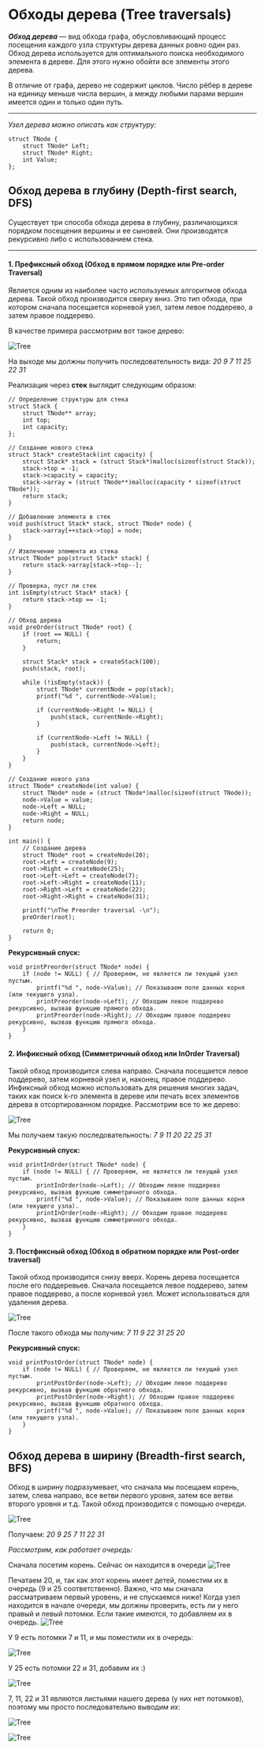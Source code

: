 # **Обходы дерева (Tree traversals)**

***Обход дерева*** — вид обхода графа, обусловливающий процесс посещения каждого узла структуры дерева данных ровно один раз.
Обход дерева используется для оптимального поиска необходимого элемента в дереве.
Для этого нужно обойти все элементы этого дерева. 

В отличие от графа, дерево не содержит циклов. Число рёбер в дереве на единицу меньше числа вершин, а между любыми парами вершин имеется один и только один путь.

____

*Узел дерева можно описать как структуру:*
```
struct TNode {
    struct TNode* Left;
    struct TNode* Right;
    int Value;
};
```
## **Обход дерева в глубину (Depth-first search, DFS)**

Существует три способа обхода дерева в глубину, различающихся порядком посещения вершины и ее сыновей. Они производятся рекурсивно либо с использованием стека.
____

#### **1. Префиксный обход (Обход в прямом порядке или Pre-order Traversal)**

Является одним из наиболее часто используемых алгоритмов обхода дерева. Такой обход производится сверху вниз. 
Это тип обхода, при котором сначала посещается корневой узел, затем левое поддерево, а затем правое поддерево.


В качестве примера рассмотрим вот такое дерево: 

![Tree](https://github.com/lyttiii/c-language-course/blob/main/algorithms/TreeTraversals/Дерево.png)

На выходе мы должны получить последовательность вида:  *20 9 7 11 25 22 31*

 
Реализация через **стек** выглядит следующим образом:
 
```
// Определение структуры для стека
struct Stack {
    struct TNode** array;
    int top;
    int capacity;
};
```
```
// Создание нового стека
struct Stack* createStack(int capacity) {
    struct Stack* stack = (struct Stack*)malloc(sizeof(struct Stack));
    stack->top = -1;
    stack->capacity = capacity;
    stack->array = (struct TNode**)malloc(capacity * sizeof(struct TNode*));
    return stack;
}
```
```
// Добавление элемента в стек
void push(struct Stack* stack, struct TNode* node) {
    stack->array[++stack->top] = node;
}
```
```
// Извлечение элемента из стека
struct TNode* pop(struct Stack* stack) {
    return stack->array[stack->top--];
}
```
```
// Проверка, пуст ли стек
int isEmpty(struct Stack* stack) {
    return stack->top == -1;
}
```
```
// Обход дерева
void preOrder(struct TNode* root) {
    if (root == NULL) {
        return;
    }

    struct Stack* stack = createStack(100);
    push(stack, root);

    while (!isEmpty(stack)) {
        struct TNode* currentNode = pop(stack);
        printf("%d ", currentNode->Value);

        if (currentNode->Right != NULL) {
            push(stack, currentNode->Right);
        }

        if (currentNode->Left != NULL) {
            push(stack, currentNode->Left);
        }
    }
}
```
```
// Создание нового узла
struct TNode* createNode(int value) {
    struct TNode* node = (struct TNode*)malloc(sizeof(struct TNode));
    node->Value = value;
    node->Left = NULL;
    node->Right = NULL;
    return node;
}
```
```
int main() {
    // Создание дерева
    struct TNode* root = createNode(20);
    root->Left = createNode(9);
    root->Right = createNode(25);
    root->Left->Left = createNode(7);
    root->Left->Right = createNode(11);
    root->Right->Left = createNode(22);
    root->Right->Right = createNode(31);

    printf("\nThe Preorder traversal -\n");
    preOrder(root);

    return 0;
}
```

**Рекурсивный спуск:** 

```
void printPreorder(struct TNode* node) {
    if (node != NULL) { // Проверяем, не является ли текущий узел пустым.
        printf("%d ", node->Value); // Показываем поле данных корня (или текущего узла).
        printPreorder(node->Left); // Обходим левое поддерево рекурсивно, вызвав функцию прямого обхода.
        printPreorder(node->Right); // Обходим правое поддерево рекурсивно, вызвав функцию прямого обхода.
    }
}
```

#### **2. Инфиксный обход (Симметричный обход или InOrder Traversal)**
 
 Такой обход производится слева направо. Сначала посещается левое поддерево, затем корневой узел и, наконец, правое поддерево. 
 Инфиксный обход можно использовать для решения многих задач, таких как поиск k-го элемента в дереве или печать всех элементов дерева в отсортированном порядке.
 Рассмотрим все то же дерево: 
 
 ![Tree](https://github.com/lyttiii/c-language-course/blob/main/algorithms/TreeTraversals/Дерево.png)

 
Мы получаем такую последовательность: *7 9 11 20 22 25 31*


**Рекурсивный спуск:**

```
void printInOrder(struct TNode* node) {
    if (node != NULL) { // Проверяем, не является ли текущий узел пустым.
        printInOrder(node->Left); // Обходим левое поддерево рекурсивно, вызвав функцию симметричного обхода.
        printf("%d ", node->Value); // Показываем поле данных корня (или текущего узла).
        printInOrder(node->Right); // Обходим правое поддерево рекурсивно, вызвав функцию симметричного обхода.
    }
}
```
 
#### **3. Постфиксный обход (Обход в обратном порядке или Post-order traversal)**
Такой обход производится снизу вверх. Корень дерева посещается после его поддеревьев. 
Сначала посещается левое поддерево, затем правое поддерево, а после корневой узел. Может использоваться для удаления дерева.

![Tree](https://github.com/lyttiii/c-language-course/blob/main/algorithms/TreeTraversals/Дерево.png)

После такого обхода мы получим: *7 11 9 22 31 25 20*

**Рекурсивный спуск:**

```
void printPostOrder(struct TNode* node) {
    if (node != NULL) { // Проверяем, не является ли текущий узел пустым.
        printPostOrder(node->Left); // Обходим левое поддерево рекурсивно, вызвав функцию обратного обхода.
        printPostOrder(node->Right); // Обходим правое поддерево рекурсивно, вызвав функцию обратного обхода.
        printf("%d ", node->Value); // Показываем поле данных корня (или текущего узла).
    }
}
```

## **Обход дерева в ширину (Breadth-first search, BFS)**
Обход в ширину подразумевает, что сначала мы посещаем корень, затем, слева направо, все ветви первого уровня, затем все ветви второго уровня и т.д.
Такой обход производится с помощью очереди.

![Tree](https://github.com/lyttiii/c-language-course/blob/main/algorithms/TreeTraversals/Дерево1.png)

Получаем: *20 9 25 7 11 22 31*

*Рассмотрим, как работает очередь:*

Сначала посетим корень. Сейчас он находится в очереди
![Tree](https://github.com/lyttiii/c-language-course/blob/main/algorithms/TreeTraversals/Queue1.jpg)

Печатаем 20, и, так как этот корень имеет детей, поместим их в очередь (9 и 25 соответственно). Важно, что мы сначала рассматриваем первый уровень, и не спускаемся ниже!
Когда узел находится в начале очереди, мы должны проверить, есть ли у него правый и левый потомки. Если такие имеются, то добавляем их в очередь.
![Tree](https://github.com/lyttiii/c-language-course/blob/main/algorithms/TreeTraversals/Queue3.jpg)

У 9 есть потомки 7 и 11, и мы поместили их в очередь:

![Tree](https://github.com/lyttiii/c-language-course/blob/main/algorithms/TreeTraversals/Queue4.jpg)

У 25 есть потомки 22 и 31, добавим их :)

![Tree](https://github.com/lyttiii/c-language-course/blob/main/algorithms/TreeTraversals/Queue5.jpg)

7, 11, 22 и 31 являются листьями нашего дерева (у них нет потомков), поэтому мы просто последовательно выводим их:

![Tree](https://github.com/lyttiii/c-language-course/blob/main/algorithms/TreeTraversals/Queue6.jpg)

![Tree](https://github.com/lyttiii/c-language-course/blob/main/algorithms/TreeTraversals/Queue7.jpg)






